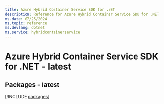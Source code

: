 ```yaml
---
title: Azure Hybrid Container Service SDK for .NET
description: Reference for Azure Hybrid Container Service SDK for .NET
ms.date: 07/25/2024
ms.topic: reference
ms.devlang: dotnet
ms.service: hybridcontainerservice
---
```

# Azure Hybrid Container Service SDK for .NET - latest
## Packages - latest
[!INCLUDE [packages](hybrid-container-service-index.md)]